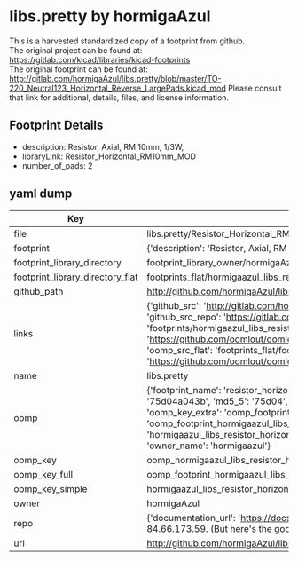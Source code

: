 # libs.pretty by hormigaAzul  
This is a harvested standardized copy of a footprint from github.  
The original project can be found at:  
https://gitlab.com/kicad/libraries/kicad-footprints  
The original footprint can be found at:
http://gitlab.com/hormigaAzul/libs.pretty/blob/master/TO-220_Neutral123_Horizontal_Reverse_LargePads.kicad_mod
Please consult that link for additional, details, files, and license information.  
## Footprint Details
* description: Resistor, Axial,  RM 10mm, 1/3W,  
* libraryLink: Resistor_Horizontal_RM10mm_MOD  
* number_of_pads: 2  
## yaml dump  
| Key | Value |  
| --- | --- |  
| file | libs.pretty/Resistor_Horizontal_RM10mm_MOD.kicad_mod |  
| footprint | {'description': 'Resistor, Axial,  RM 10mm, 1/3W,', 'libraryLink': 'Resistor_Horizontal_RM10mm_MOD', 'number_of_pads': 2} |  
| footprint_library_directory | footprint_library_owner/hormigaAzul_libs.pretty |  
| footprint_library_directory_flat | footprints_flat/hormigaazul_libs_resistor_horizontal_rm10mm_mod/working |  
| github_path | http://github.com/hormigaAzul/libs.pretty/blob/master/Resistor_Horizontal_RM10mm_MOD.kicad_mod |  
| links | {'github_src': 'http://gitlab.com/hormigaAzul/libs.pretty/blob/master/TO-220_Neutral123_Horizontal_Reverse_LargePads.kicad_mod', 'github_src_repo': 'https://gitlab.com/kicad/libraries/kicad-footprints', 'oomp_bot': 'footprints/hormigaazul_libs_resistor_horizontal_rm10mm_mod/working', 'oomp_bot_github': 'https://github.com/oomlout/oomlout_oomp_footprint_bot/tree/main/footprints/hormigaazul_libs_resistor_horizontal_rm10mm_mod/working', 'oomp_src_flat': 'footprints_flat/footprints_flat/hormigaazul_libs_resistor_horizontal_rm10mm_mod/working', 'oomp_src_flat_github': 'https://github.com/oomlout/oomlout_oomp_footprint_src/tree/main/footprints_flat/hormigaazul_libs_resistor_horizontal_rm10mm_mod/working'} |  
| name | libs.pretty |  
| oomp | {'footprint_name': 'resistor_horizontal_rm10mm_mod', 'library_name': 'libs', 'md5': '75d04a043b158d71620cee790991d173', 'md5_10': '75d04a043b', 'md5_5': '75d04', 'md5_6': '75d04a', 'oomp_key': 'oomp_hormigaazul_libs_resistor_horizontal_rm10mm_mod', 'oomp_key_extra': 'oomp_footprint_hormigaazul_libs_resistor_horizontal_rm10mm_mod', 'oomp_key_full': 'oomp_footprint_hormigaazul_libs_resistor_horizontal_rm10mm_mod_75d04a', 'oomp_key_simple': 'hormigaazul_libs_resistor_horizontal_rm10mm_mod', 'original_filename': 'libs.pretty/Resistor_Horizontal_RM10mm_MOD.kicad_mod', 'owner_name': 'hormigaazul'} |  
| oomp_key | oomp_hormigaazul_libs_resistor_horizontal_rm10mm_mod |  
| oomp_key_full | oomp_footprint_hormigaazul_libs_resistor_horizontal_rm10mm_mod |  
| oomp_key_simple | hormigaazul_libs_resistor_horizontal_rm10mm_mod |  
| owner | hormigaAzul |  
| repo | {'documentation_url': 'https://docs.github.com/rest/overview/resources-in-the-rest-api#rate-limiting', 'message': "API rate limit exceeded for 84.66.173.59. (But here's the good news: Authenticated requests get a higher rate limit. Check out the documentation for more details.)"} |  
| url | http://github.com/hormigaAzul/libs.pretty |  

